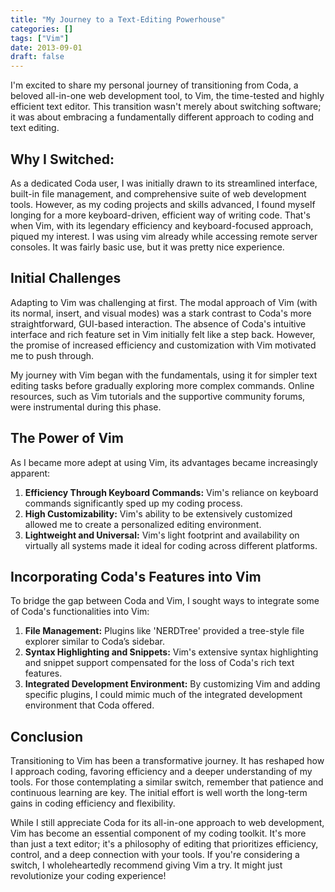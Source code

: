 ```yaml
---
title: "My Journey to a Text-Editing Powerhouse"
categories: []
tags: ["Vim"]
date: 2013-09-01
draft: false
---
```


I'm excited to share my personal journey of transitioning from Coda, a beloved all-in-one web development tool, to Vim, the time-tested and highly efficient text editor. This transition wasn't merely about switching software; it was about embracing a fundamentally different approach to coding and text editing.


## Why I Switched:
As a dedicated Coda user, I was initially drawn to its streamlined interface, built-in file management, and comprehensive suite of web development tools. However, as my coding projects and skills advanced, I found myself longing for a more keyboard-driven, efficient way of writing code. That's when Vim, with its legendary efficiency and keyboard-focused approach, piqued my interest. I was using vim already while accessing remote server consoles. It was fairly basic use, but it was pretty nice experience.

## Initial Challenges
Adapting to Vim was challenging at first. The modal approach of Vim (with its normal, insert, and visual modes) was a stark contrast to Coda's more straightforward, GUI-based interaction. The absence of Coda's intuitive interface and rich feature set in Vim initially felt like a step back. However, the promise of increased efficiency and customization with Vim motivated me to push through.

My journey with Vim began with the fundamentals, using it for simpler text editing tasks before gradually exploring more complex commands. Online resources, such as Vim tutorials and the supportive community forums, were instrumental during this phase.

## The Power of Vim
As I became more adept at using Vim, its advantages became increasingly apparent:
1. **Efficiency Through Keyboard Commands:** Vim's reliance on keyboard commands significantly sped up my coding process.
2. **High Customizability:** Vim's ability to be extensively customized allowed me to create a personalized editing environment.
3. **Lightweight and Universal:** Vim's light footprint and availability on virtually all systems made it ideal for coding across different platforms.

## Incorporating Coda's Features into Vim
To bridge the gap between Coda and Vim, I sought ways to integrate some of Coda's functionalities into Vim:
1. **File Management:** Plugins like 'NERDTree' provided a tree-style file explorer similar to Coda’s sidebar.
2. **Syntax Highlighting and Snippets:** Vim's extensive syntax highlighting and snippet support compensated for the loss of Coda's rich text features.
3. **Integrated Development Environment:** By customizing Vim and adding specific plugins, I could mimic much of the integrated development environment that Coda offered.

## Conclusion
Transitioning to Vim has been a transformative journey. It has reshaped how I approach coding, favoring efficiency and a deeper understanding of my tools. For those contemplating a similar switch, remember that patience and continuous learning are key. The initial effort is well worth the long-term gains in coding efficiency and flexibility.

While I still appreciate Coda for its all-in-one approach to web development, Vim has become an essential component of my coding toolkit. It's more than just a text editor; it's a philosophy of editing that prioritizes efficiency, control, and a deep connection with your tools. If you're considering a switch, I wholeheartedly recommend giving Vim a try. It might just revolutionize your coding experience!

